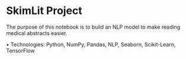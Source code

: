 # SkimLit Project
The purpose of this notebook is to build an NLP model to make reading medical abstracts easier.

•	Technologies: Python, NumPy, Pandas, NLP, Seaborn, Scikit-Learn, TensorFlow
